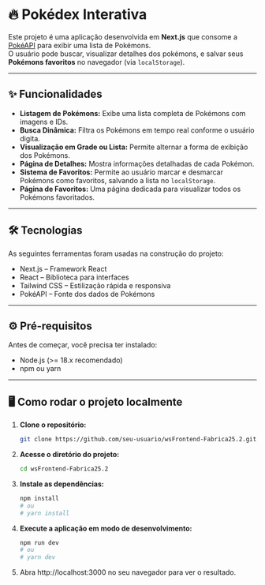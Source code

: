 # 🔥 Pokédex Interativa

Este projeto é uma aplicação desenvolvida em **Next.js** que consome a [PokéAPI](https://pokeapi.co/) para exibir uma lista de Pokémons.  
O usuário pode buscar, visualizar detalhes dos pokémons, e salvar seus **Pokémons favoritos** no navegador (via `localStorage`).

---

## ✨ Funcionalidades

- **Listagem de Pokémons:** Exibe uma lista completa de Pokémons com imagens e IDs.
- **Busca Dinâmica:** Filtra os Pokémons em tempo real conforme o usuário digita.
- **Visualização em Grade ou Lista:** Permite alternar a forma de exibição dos Pokémons.
- **Página de Detalhes:** Mostra informações detalhadas de cada Pokémon.
- **Sistema de Favoritos:** Permite ao usuário marcar e desmarcar Pokémons como favoritos, salvando a lista no `localStorage`.
- **Página de Favoritos:** Uma página dedicada para visualizar todos os Pokémons favoritados.

---

## 🛠️ Tecnologias

As seguintes ferramentas foram usadas na construção do projeto:

- Next.js – Framework React
- React – Biblioteca para interfaces
- Tailwind CSS – Estilização rápida e responsiva
- PokéAPI – Fonte dos dados de Pokémons

---

## ⚙️ Pré-requisitos
Antes de começar, você precisa ter instalado:
- Node.js (>= 18.x recomendado)
- npm ou yarn

---

## 🖥️ Como rodar o projeto localmente

1. **Clone o repositório:**
   ```bash
   git clone https://github.com/seu-usuario/wsFrontend-Fabrica25.2.git
   ```

2. **Acesse o diretório do projeto:**
   ```bash
   cd wsFrontend-Fabrica25.2
   ```

3. **Instale as dependências:**
   ```bash
   npm install
   # ou
   # yarn install
   ```

4. **Execute a aplicação em modo de desenvolvimento:**
   ```bash
   npm run dev
   # ou
   # yarn dev
   ```

5. Abra http://localhost:3000 no seu navegador para ver o resultado.


